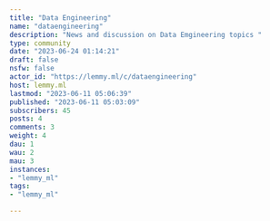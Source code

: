 ```yaml
---
title: "Data Engineering" 
name: "dataengineering"
description: "News and discussion on Data Emgineering topics "
type: community
date: "2023-06-24 01:14:21"
draft: false
nsfw: false
actor_id: "https://lemmy.ml/c/dataengineering"
host: lemmy.ml
lastmod: "2023-06-11 05:06:39"
published: "2023-06-11 05:03:09"
subscribers: 45
posts: 4
comments: 3
weight: 4
dau: 1
wau: 2
mau: 3
instances:
- "lemmy_ml"
tags: 
- "lemmy_ml"

---
```

